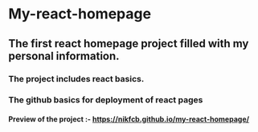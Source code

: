 # My-react-homepage
## The first react homepage project filled with my personal information.

### The project includes react basics.
### The github basics for deployment of react pages

#### Preview of the project :- https://nikfcb.github.io/my-react-homepage/
